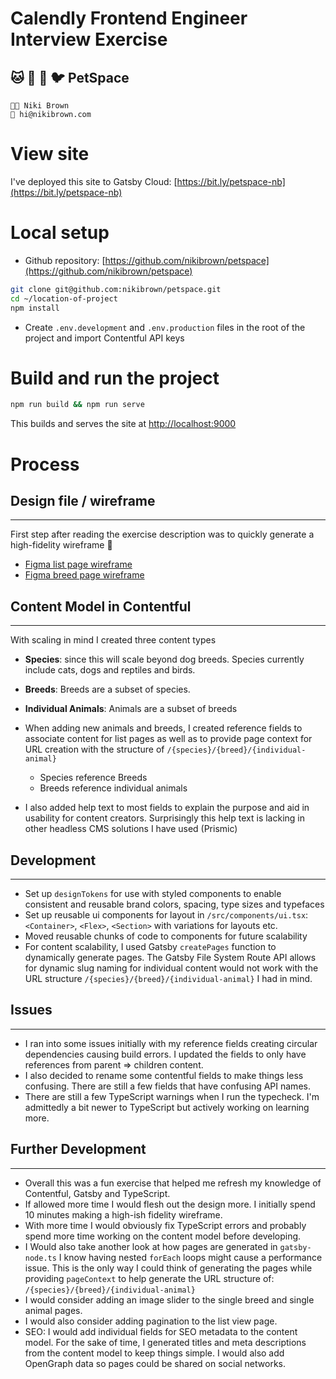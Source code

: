 # Calendly Frontend Engineer Interview Exercise

## 🐱 🐶 🐸 🐦 PetSpace

```
🧑‍💻 Niki Brown
📧 hi@nikibrown.com
```

# View site

I've deployed this site to Gatsby Cloud: [https://bit.ly/petspace-nb](https://bit.ly/petspace-nb)

# Local setup

-   Github repository: [https://github.com/nikibrown/petspace](https://github.com/nikibrown/petspace)

```bash
git clone git@github.com:nikibrown/petspace.git
cd ~/location-of-project
npm install
```

-   Create `.env.development` and `.env.production` files in the root of the project and import Contentful API keys

# Build and run the project

```bash
npm run build && npm run serve
```

This builds and serves the site at [http://localhost:9000](http://localhost:9000)

# Process

## Design file / wireframe

---

First step after reading the exercise description was to quickly generate a high-fidelity wireframe 🎨

-   [Figma list page wireframe](https://www.figma.com/file/VBTEyz2KlkpuLCz5GX38Ly/PetSpace?type=design&node-id=1%3A2&mode=design&t=TtCf1lqRhzqHMvId-1)
-   [Figma breed page wireframe](https://www.figma.com/file/VBTEyz2KlkpuLCz5GX38Ly/PetSpace?type=design&node-id=0-1&mode=design)

## Content Model in Contentful

---

With scaling in mind I created three content types

-   **Species**: since this will scale beyond dog breeds. Species currently include cats, dogs and reptiles and birds.
-   **Breeds**: Breeds are a subset of species.
-   **Individual Animals**: Animals are a subset of breeds

-   When adding new animals and breeds, I created reference fields to associate content for list pages as well as to provide page context for URL creation with the structure of `/{species}/{breed}/{individual-animal}`

    -   Species reference Breeds
    -   Breeds reference individual animals

-   I also added help text to most fields to explain the purpose and aid in usability for content creators. Surprisingly this help text is lacking in other headless CMS solutions I have used (Prismic)

## Development

---

-   Set up `designTokens` for use with styled components to enable consistent and reusable brand colors, spacing, type sizes and typefaces
-   Set up reusable ui components for layout in `/src/components/ui.tsx`: `<Container>`, `<Flex>`, `<Section>` with variations for layouts etc.
-   Moved reusable chunks of code to components for future scalability
-   For content scalability, I used Gatsby `createPages` function to dynamically generate pages. The Gatsby File System Route API allows for dynamic slug naming for individual content would not work with the URL structure `/{species}/{breed}/{individual-animal}` I had in mind.

## Issues

---

-   I ran into some issues initially with my reference fields creating circular dependencies causing build errors. I updated the fields to only have references from parent => children content.
-   I also decided to rename some contentful fields to make things less confusing. There are still a few fields that have confusing API names.
-   There are still a few TypeScript warnings when I run the typecheck. I'm admittedly a bit newer to TypeScript but actively working on learning more.

## Further Development

---

-   Overall this was a fun exercise that helped me refresh my knowledge of Contentful, Gatsby and TypeScript.
-   If allowed more time I would flesh out the design more. I initially spend 10 minutes making a high-ish fidelity wireframe.
-   With more time I would obviously fix TypeScript errors and probably spend more time working on the content model before developing.
-   I Would also take another look at how pages are generated in `gatsby-node.ts` I know having nested `forEach` loops might cause a performance issue. This is the only way I could think of generating the pages while providing `pageContext` to help generate the URL structure of: `/{species}/{breed}/{individual-animal}`
-   I would consider adding an image slider to the single breed and single animal pages.
-   I would also consider adding pagination to the list view page.
-   SEO: I would add individual fields for SEO metadata to the content model. For the sake of time, I generated titles and meta descriptions from the content model to keep things simple. I would also add OpenGraph data so pages could be shared on social networks.
